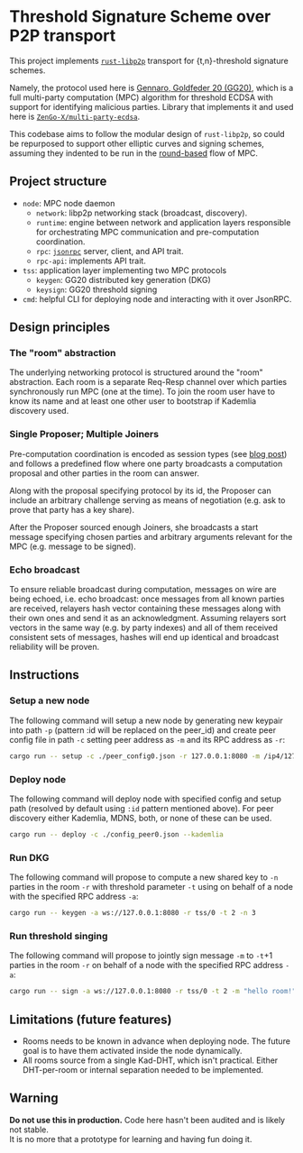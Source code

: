 # Threshold Signature Scheme over P2P transport
This project implements [`rust-libp2p`](https://github.com/libp2p/rust-libp2p) transport for {t,n}-threshold signature schemes.

Namely, the protocol used here is [Gennaro, Goldfeder 20 (GG20)](https://eprint.iacr.org/2020/540), which is a full multi-party computation (MPC) algorithm for threshold ECDSA with support for identifying malicious parties. Library that implements it and used here is [`ZenGo-X/multi-party-ecdsa`](https://github.com/ZenGo-X/multi-party-ecdsa).

This codebase aims to follow the modular design of `rust-libp2p`, so could be repurposed to support other elliptic curves and signing schemes, assuming they indented to be run in the [round-based](https://docs.rs/round-based/latest/round_based/index.html) flow of MPC.

## Project structure
- `node`: MPC node daemon
  - `network`: libp2p networking stack (broadcast, discovery).
  - `runtime`: engine between network and application layers responsible for orchestrating MPC communication and pre-computation coordination.
  - `rpc`: [`jsonrpc`](https://github.com/paritytech/jsonrpc) server, client, and API trait.
  - `rpc-api`: implements API trait.
- `tss`: application layer implementing two MPC protocols
  - `keygen`: GG20 distributed key generation (DKG)
  - `keysign`: GG20 threshold signing
- `cmd`: helpful CLI for deploying node and interacting with it over JsonRPC.

## Design principles

### The "room" abstraction
The underlying networking protocol is structured around the "room" abstraction. Each room is a separate Req-Resp channel over which parties synchronously run MPC (one at the time). To join the room user have to know its name and at least one other user to bootstrap if Kademlia discovery used.

### Single Proposer; Multiple Joiners
Pre-computation coordination is encoded as session types (see [blog post](https://cathieyun.medium.com/bulletproof-multi-party-computation-in-rust-with-session-types-b3da6e928d5d)) and follows a predefined flow where one party broadcasts a computation proposal and other parties in the room can answer.

Along with the proposal specifying protocol by its id, the Proposer can include an arbitrary challenge serving as means of negotiation (e.g. ask to prove that party has a key share).

After the Proposer sourced enough Joiners, she broadcasts a start message specifying chosen parties and arbitrary arguments relevant for the MPC (e.g. message to be signed).

### Echo broadcast
To ensure reliable broadcast during computation, messages on wire are being echoed, i.e. echo broadcast: once messages from all known parties are received, relayers hash vector containing these messages along with their own ones and send it as an acknowledgment. Assuming relayers sort vectors in the same way (e.g. by party indexes) and all of them received consistent sets of messages, hashes will end up identical and broadcast reliability will be proven.

## Instructions

### Setup a new node
The following command will setup a new node by generating new keypair into path `-p` (pattern :id will be replaced on the peer_id) and create peer config file in path `-c` setting peer address as `-m` and its RPC address as `-r`:
```bash  
cargo run -- setup -c ./peer_config0.json -r 127.0.0.1:8080 -m /ip4/127.0.0.1/tcp/4000 -p ./data/:id/  
```  

### Deploy node
The following command will deploy node with specified config and setup path (resolved by default using `:id` pattern mentioned above). For peer discovery either Kademlia, MDNS, both, or none of these can be used.
```bash  
cargo run -- deploy -c ./config_peer0.json --kademlia  
```  

### Run DKG
The following command will propose to compute a new shared key to `-n` parties in the room `-r` with threshold parameter `-t` using on behalf of a node with the specified RPC address `-a`:
```bash
cargo run -- keygen -a ws://127.0.0.1:8080 -r tss/0 -t 2 -n 3
```

### Run threshold singing
The following command will propose to jointly sign message `-m` to `-t`+1 parties in the room `-r` on behalf of a node with the specified RPC address `-a`:
```bash
cargo run -- sign -a ws://127.0.0.1:8080 -r tss/0 -t 2 -m "hello room!" 
```

## Limitations (future features)
- Rooms needs to be known in advance when deploying node. The future goal is to have them activated inside the node dynamically.
- All rooms source from a single Kad-DHT, which isn't practical. Either DHT-per-room or internal separation needed to be implemented.

## Warning
**Do not use this in production.** Code here hasn't been audited and is likely not stable.  
It is no more that a prototype for learning and having fun doing it.
